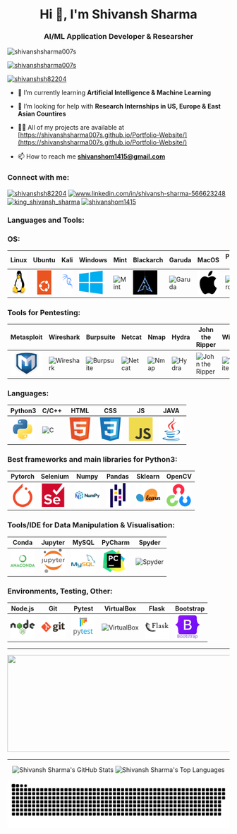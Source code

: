 <h1 align="center">Hi 👋, I'm Shivansh Sharma</h1>
<h3 align="center">AI/ML Application Developer & Researsher</h3>

<p align="left"> <img src="https://komarev.com/ghpvc/?username=shivanshsharma007s&label=Profile%20views&color=0e75b6&style=flat" alt="shivanshsharma007s" /> </p>

<p align="left"> <a href="https://github.com/ryo-ma/github-profile-trophy"><img src="https://github-profile-trophy.vercel.app/?username=shivanshsharma007s" alt="shivanshsharma007s" /></a> </p>

<p align="left"> <a href="https://twitter.com/shivanshsh82204" target="blank"><img src="https://img.shields.io/twitter/follow/shivanshsh82204?logo=twitter&style=for-the-badge" alt="shivanshsh82204" /></a> </p>

- 🌱 I’m currently learning **Artificial Intelligence & Machine Learning**

- 🤝 I’m looking for help with **Research Internships in US, Europe & East Asian Countires**

- 👨‍💻 All of my projects are available at [https://shivanshsharma007s.github.io/Portfolio-Website/](https://shivanshsharma007s.github.io/Portfolio-Website/)

- 📫 How to reach me **shivanshom1415@gmail.com**

<h3 align="left">Connect with me:</h3>
<p align="left">
<a href="https://twitter.com/shivanshsh82204" target="blank"><img align="center" src="https://raw.githubusercontent.com/rahuldkjain/github-profile-readme-generator/master/src/images/icons/Social/twitter.svg" alt="shivanshsh82204" height="30" width="40" /></a>
<a href="https://linkedin.com/in/www.linkedin.com/in/shivansh-sharma-566623248" target="blank"><img align="center" src="https://raw.githubusercontent.com/rahuldkjain/github-profile-readme-generator/master/src/images/icons/Social/linked-in-alt.svg" alt="www.linkedin.com/in/shivansh-sharma-566623248" height="30" width="40" /></a>
<a href="https://www.instagram.com/shivansh_sharma_007s/" target="blank"><img align="center" src="https://raw.githubusercontent.com/rahuldkjain/github-profile-readme-generator/master/src/images/icons/Social/instagram.svg" alt="king_shivansh_sharma" height="30" width="40" /></a>
<a href="https://www.hackerrank.com/shivanshom1415" target="blank"><img align="center" src="https://raw.githubusercontent.com/rahuldkjain/github-profile-readme-generator/master/src/images/icons/Social/hackerrank.svg" alt="shivanshom1415" height="30" width="40" /></a>
</p>

<h3 align="left">Languages and Tools:</h3>
<div>

### OS:
| Linux | Ubuntu | Kali | Windows | Mint | Blackarch | Garuda | MacOS | Parrot OS | RedHat | Phoenix OS | Android |
|-------|--------|------|---------|------|-----------|--------|-------|-----------|--------|------------|---------|
| <img src="https://github.com/devicons/devicon/blob/master/icons/linux/linux-original.svg" title="Linux" alt="Linux" width="55" height="55"/> | <img src="https://github.com/devicons/devicon/blob/master/icons/ubuntu/ubuntu-original.svg" title="Ubuntu" alt="Ubuntu" width="55" height="55"/> | <img src="https://github.com/canaleal/devicon/blob/new-icon-kali-linux/icons/kalilinux/kalilinux-original-wordmark.svg" title="Kali" alt="Kali" width="55" height="55"/> | <img src="https://github.com/devicons/devicon/blob/master/icons/windows8/windows8-original.svg" title="Windows" alt="Windows" width="55" height="55"/> | <img src="https://upload.wikimedia.org/wikipedia/commons/3/3f/Linux_Mint_logo_without_wordmark.svg" title="Mint" alt="Mint" width="55" height="55"/> | <img src="https://github.com/ShivanshSharma007s/ShivanshSharma007s/blob/main/BlackArch_Linux_logo.png" title="Blackarch" alt="Blackarch" width="55" height="55"/> | <img src="https://upload.wikimedia.org/wikipedia/commons/8/88/Garuda-blue-sgs.svg" title="Garuda" alt="Garuda" width="55" height="55"/> | <img src="https://github.com/devicons/devicon/blob/master/icons/apple/apple-original.svg" title="MacOS" alt="MacOS" width="55" height="55"/> | <img src="https://camo.githubusercontent.com/2320afcc8583fc4824feed04915f748c5fe6326b89d8b866405b9a571f7e0777/68747470733a2f2f6769746c61622e636f6d2f706172726f747365632f70726f6a6563742f67726170686963732f2d2f7261772f643139616338613131323932313336636461346231646638306132626431353666373638666564382f6c6f676f2f706172726f742d6c6f676f2e737667" title="Parrot OS" alt="Parrot OS" width="55" height="55"/> | <img src="https://encrypted-tbn0.gstatic.com/images?q=tbn:ANd9GcSsQmoVXfF31CH_TfcjqJUWeY3Y_I9jkiKtRg&s" title="RedHat" alt="RedHat" width="55" height="55"/> | <img src="https://encrypted-tbn0.gstatic.com/images?q=tbn:ANd9GcQq35PRdg_OqKih1O4u8C5ssdvf1QnnFVHJ_w&s" title="Phoenix OS" alt="Phoenix OS" width="55" height="55"/> | <img src="https://logowik.com/content/uploads/images/android-logomark4887.jpg" title="Android" alt="Android" width="55" height="55"/> |



### Tools for Pentesting:
| Metasploit | Wireshark | Burpsuite | Netcat | Nmap | Hydra | John the Ripper | Wifite | Aircrack-ng | Airodump-ng | Aireplay-ng | Fsociety |
|------------|-----------|-----------|--------|------|-------|-----------------|--------|-------------|-------------|-------------|----------|
| <img src="https://github.com/ShivanshSharma007s/ShivanshSharma007s/blob/main/Hacking%20Tools.jpg" alt="Metasploit" width="85" height="55" /> | <img src="https://www.stickerpress.in/media/products/800x800/1609ed30832a4867b9e4fa09a3e4e931.jpg" alt="Wireshark" width="55" height="55" /> | <img src="https://encrypted-tbn0.gstatic.com/images?q=tbn:ANd9GcQ6qZd-uRyRoSGNQL3lKzeGqxONYMygUhEj4A&s" alt="Burpsuite" width="55" height="55" /> | <img src="https://encrypted-tbn0.gstatic.com/images?q=tbn:ANd9GcQ0ktF1gEOrDS8Wc284MR-5-NRVudu01fZL1Q&s" alt="Netcat" width="55" height="55" /> | <img src="https://encrypted-tbn0.gstatic.com/images?q=tbn:ANd9GcQ4vbkndf2gRS3v-7lormlTG_irfzTUQHd6-g&s" alt="Nmap" width="55" height="55" /> | <img src="https://encrypted-tbn0.gstatic.com/images?q=tbn:ANd9GcSePNmEEMEI_RB5r2YN6aEt4qF0qyO0cCW-1A&s" alt="Hydra" width="55" height="55" /> | <img src="https://encrypted-tbn0.gstatic.com/images?q=tbn:ANd9GcQPAoLRhhR2mWr5phkkAe04mcMPTX5bF4ARQw&s" alt="John the Ripper" width="55" height="55" /> | <img src="https://encrypted-tbn0.gstatic.com/images?q=tbn:ANd9GcTiwRVymGXXQa9UG7EWO6QoNQIWhzSFH1aU1Q&s" alt="Wifite" width="55" height="55" /> | <img src="https://encrypted-tbn0.gstatic.com/images?q=tbn:ANd9GcRxDhyLBaBb7R2o6ImYuBMqSAqsiNA-PzqbRzKtUYo8oFtS9FiY7qAYC_qnWC6tfh9IBzo&usqp=CAU" alt="Aircrack-ng" width="55" height="55" /> | <img src="https://assets.labs.ine.com/web/badges/low/AIRODUMP.png" alt="Airodump-ng" width="55" height="55" /> | <img src="https://encrypted-tbn0.gstatic.com/images?q=tbn:ANd9GcRN2erJm7c0qRAUayDZbdDs5MvB7wkOo_z9AQ&s" alt="Aireplay-ng" width="55" height="55" /> | <img src="https://static.wikia.nocookie.net/villains/images/4/4a/Wiki-logo.jpg/revision/latest?cb=20180214062811" alt="Fsociety" width="55" height="55" /> |


### Languages:
| Python3 | C/C++ | HTML | CSS | JS | JAVA |
|---------|-------|------|-----|----|------|
| <img src="https://github.com/devicons/devicon/blob/master/icons/python/python-original.svg" title="Python" alt="Python" width="55" height="55"/> | <img src="https://www.tachyum.com/media/software/c-logo_hu305478fe0096f69a1605c279266acdd7_7998_260x0_resize_box_3.png" title="C" alt="C" width="55" height="55"/> | <img src="https://github.com/devicons/devicon/blob/master/icons/html5/html5-original.svg" title="HTML" alt="HTML" width="55" height="55"/> | <img src="https://github.com/devicons/devicon/blob/master/icons/css3/css3-original.svg" title="CSS" alt="CSS" width="55" height="55"/> | <img src="https://github.com/devicons/devicon/blob/master/icons/javascript/javascript-original.svg" title="JavaScript" alt="JavaScript" width="55" height="55"/> | <img src="https://github.com/devicons/devicon/blob/master/icons/java/java-original.svg" title="Java" alt="Java" width="55" height="55"/> |

### Best frameworks and main libraries for Python3:
| Pytorch | Selenium | Numpy | Pandas | Sklearn | OpenCV |
|---------|----------|-------|--------|---------|--------|
| <img src="https://github.com/devicons/devicon/blob/master/icons/pytorch/pytorch-original.svg" title="Pytorch" alt="Pytorch" width="55" height="55"/> | <img src="https://github.com/devicons/devicon/blob/master/icons/selenium/selenium-original.svg" title="Selenium" alt="Selenium" width="55" height="55"/> | <img src="https://github.com/devicons/devicon/blob/master/icons/numpy/numpy-original-wordmark.svg" title="Numpy" alt="Numpy" width="55" height="55"/> | <img src="https://github.com/devicons/devicon/blob/master/icons/pandas/pandas-original.svg" title="Pandas" alt="Pandas" width="55" height="55"/> | <img src="https://github.com/devicons/devicon/blob/master/icons/scikitlearn/scikitlearn-original.svg" title="sklearn" alt="sklearn" width="55" height="55"/> | <img src="https://github.com/devicons/devicon/blob/master/icons/opencv/opencv-original.svg" title="OpenCV" alt="OpenCV" width="55" height="55"/> |

### Tools/IDE for Data Manipulation & Visualisation:
| Conda | Jupyter | MySQL | PyCharm | Spyder |
|-------|---------|-------|---------|--------|
| <img src="https://github.com/devicons/devicon/blob/master/icons/anaconda/anaconda-original-wordmark.svg" title="Anaconda" alt="Conda" width="55" height="55"/> | <img src="https://github.com/devicons/devicon/blob/master/icons/jupyter/jupyter-original-wordmark.svg" title="Jupyter" alt="Jupyter" width="55" height="55"/> | <img src="https://github.com/devicons/devicon/blob/master/icons/mysql/mysql-original-wordmark.svg" title="MySQL" alt="MySQL" width="55" height="55"/> | <img src="https://github.com/devicons/devicon/blob/master/icons/pycharm/pycharm-original.svg" title="PyCharm" alt="PyCharm" width="55" height="55"/> | <img src="https://github.com/spyder-ide/spyder/raw/master/branding/logo/spyder_readme_banner.png" title="Spyder" alt="Spyder" width="55" height="55"/> |


### Environments, Testing, Other:
| Node.js | Git | Pytest | VirtualBox | Flask | Bootstrap |
|---------|-----|--------|------------|-------|-----------|
| <img src="https://github.com/devicons/devicon/blob/master/icons/nodejs/nodejs-original-wordmark.svg" title="Node.js" alt="Node.js" width="55" height="55"/> | <img src="https://github.com/devicons/devicon/blob/master/icons/git/git-original-wordmark.svg" title="Git" alt="Git" width="55" height="55"/> | <img src="https://github.com/devicons/devicon/blob/master/icons/pytest/pytest-original-wordmark.svg" title="Pytest" alt="Pytest" width="55" height="55"/> | <img src="https://upload.wikimedia.org/wikipedia/commons/d/d5/Virtualbox_logo.png" title="VirtualBox" alt="VirtualBox" width="55" height="55"/> | <img src="https://github.com/devicons/devicon/blob/master/icons/flask/flask-original-wordmark.svg" title="Flask" alt="Flask" width="55" height="55"/> | <img src="https://github.com/devicons/devicon/blob/master/icons/bootstrap/bootstrap-original-wordmark.svg" title="Bootstrap" alt="Bootstrap" width="55" height="55"/> |


<!--

### It's not technology, but I use it. The section will be changed soon.:
  <img src="https://github.com/devicons/devicon/blob/master/icons/latex/latex-original.svg" title="Latex" alt="Latex" width="40" width="30" height="30"/>
  <img src="https://github.com/devicons/devicon/blob/master/icons/ssh/ssh-original.svg" title="ssh" alt="ssh" width="30" height="30"/>
  <img src="https://github.com/devicons/devicon/blob/master/icons/xml/xml-original.svg" title="xml" alt="xml" width="30" height="30"/>
  <img src="https://github.com/devicons/devicon/blob/master/icons/yaml/yaml-original.svg" title="yaml" alt="yaml" width="30" height="30"/>
  <img src="https://github.com/devicons/devicon/blob/master/icons/json/json-original.svg" title="json" alt="json" width="30" height="30"/>
  <img src="https://github.com/devicons/devicon/blob/master/icons/vscode/vscode-original-wordmark.svg" title="vsc" alt="vsc" width="30" height="30"/>
  <img src="https://github.com/devicons/devicon/blob/master/icons/pycharm/pycharm-original.svg" title="PC" alt="PC" width="30" height="30"/>
  <img src="https://github.com/devicons/devicon/blob/master/icons/clion/clion-original.svg" title="cl" alt="CL" width="30" height="30"/>
  <img src="https://github.com/devicons/devicon/blob/master/icons/datagrip/datagrip-original.svg" title="dg" alt="dg" width="30" height="30"/>  
  <img src="https://github.com/devicons/devicon/blob/master/icons/gitlab/gitlab-original-wordmark.svg" title="GitLab" alt="GitLab" width="30" height="30"/>
  <img src="https://github.com/devicons/devicon/blob/master/icons/confluence/confluence-original-wordmark.svg" title="Confluence" alt="Confluence" width="30" height="30"/>
  <img src="https://github.com/devicons/devicon/blob/master/icons/jira/jira-original-wordmark.svg" title="Jira" alt="Jira" width="30" height="30"/>
--> 
</div>

---

  
<p align="center">
  <img width="800" height="220" src="https://streak-stats.demolab.com?user=ShivanshSharma007s&theme=highcontrast&hide_border=true&border_radius=5&card_width=800">
</p>


---



<p align="center">
  <img width="600" height="200" src="https://github-readme-stats.vercel.app/api?username=ShivanshSharma007s&show_icons=true&theme=vision-friendly-dark" alt="Shivansh Sharma's GitHub Stats">
  <img width="600" height="200" src="https://github-readme-stats.vercel.app/api/top-langs?username=ShivanshSharma007s&show_icons=true&theme=vision-friendly-dark" alt="Shivansh Sharma's Top Languages">
</p>


<p align="center">
 <img width="1000" src="github-snake.svg" alt="snake"/>
</p>

